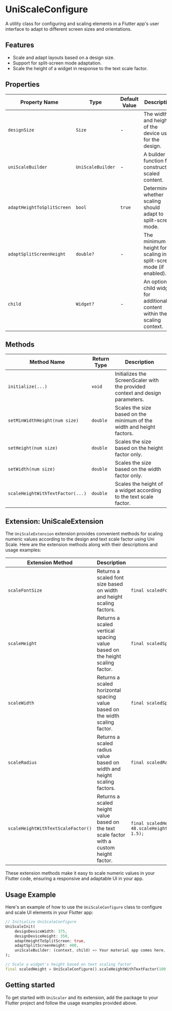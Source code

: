 # UniScaleConfigure

A utility class for configuring and scaling elements in a Flutter app's user interface to adapt to different screen sizes and orientations.

## Features

- Scale and adapt layouts based on a design size.
- Support for split-screen mode adaptation.
- Scale the height of a widget in response to the text scale factor.

## Properties

| Property Name                | Type        | Default Value | Description |
| ---------------------------- | ----------- | ------------- | ----------- |
| `designSize`                | `Size`      | -             | The width and height of the device used for the design. |
| `uniScaleBuilder`           | `UniScaleBuilder` | -       | A builder function for constructing scaled content. |
| `adaptHeightToSplitScreen`  | `bool`      | `true`        | Determines whether scaling should adapt to split-screen mode. |
| `adaptSplitScreenHeight`    | `double?`   | -             | The minimum height for scaling in split-screen mode (if enabled). |
| `child`                     | `Widget?`   | -             | An optional child widget for additional content within the scaling context. |

## Methods

| Method Name                         | Return Type | Description |
| ----------------------------------- | ----------- | ----------- |
| `initialize(...)`                   | `void`      | Initializes the ScreenScaler with the provided context and design parameters. |
| `setMinWidthHeight(num size)`       | `double`    | Scales the size based on the minimum of the width and height factors. |
| `setHeight(num size)`               | `double`    | Scales the size based on the height factor only. |
| `setWidth(num size)`                | `double`    | Scales the size based on the width factor only. |
| `scaleHeightWithTextFactor(...)`    | `double`    | Scales the height of a widget according to the text scale factor. |

## Extension: UniScaleExtension

The `UniScaleExtension` extension provides convenient methods for scaling numeric values according to the design and text scale factor using Uni Scale. Here are the extension methods along with their descriptions and usage examples:

| Extension Method                    | Description                                                             | Usage Example                                        |
| ----------------------------------- | ----------------------------------------------------------------------- | ---------------------------------------------------- |
| `scaleFontSize`                     | Returns a scaled font size based on width and height scaling factors.  | `final scaledFontSize = 20.scaleFontSize;` |
| `scaleHeight`                       | Returns a scaled vertical spacing value based on the height scaling factor. | `final scaledSpacing = 16.scaleHeight;` |
| `scaleWidth`                        | Returns a scaled horizontal spacing value based on the width scaling factor. | `final scaledSpacing = 8.scaleWidth;` |
| `scaleRadius`                       | Returns a scaled radius value based on width and height scaling factors.  | `final scaledRadius = 10.scaleRadius;` |
| `scaleHeightWithTextScaleFactor()`  | Returns a scaled height value based on the text scale factor with a custom height factor. | `final scaledHeight = 48.scaleHeightWithTextScaleFactor(heightFactor: 1.5);` |

These extension methods make it easy to scale numeric values in your Flutter code, ensuring a responsive and adaptable UI in your app.

## Usage Example

Here's an example of how to use the `UniScaleConfigure` class to configure and scale UI elements in your Flutter app:

```dart
// Initialize UniScaleConfigure
UniScaleInit(
    designDeviceWidth: 375,
    designDeviceHeight: 350,
    adaptHeightToSplitScreen: true,
    adaptSplitScreenHeight: 400,
    uniScaleBuilder: (context, child) => Your material app comes here,
);

// Scale a widget's height based on text scaling factor
final scaledHeight = UniScaleConfigure().scaleHeightWithTextFactor(100, 2.0);
```

## Getting started

To get started with `UniScaler` and its extension, add the package to your Flutter project and follow the usage examples provided above.